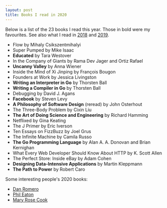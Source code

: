 ```yaml
---
layout: post
title: Books I read in 2020
---
```


Below is a list of the 23 books I read this year.
Those in bold were my favourites. 
See also what I read in [2018](/books-2018) and [2019](/books-2019).

- Flow by Mihaly Csikszentmihalyi
- Super Pumped by Mike Isaac
- **Educated** by Tara Westover
- In the Company of Giants by Rama Dev Jager and Ortiz Rafael
- **Uncanny Valley** by Anna Wiener
- Inside the Mind of Xi Jinping by François Bougon
- Founders at Work by Jessica Livingston
- **Writing an Interpreter in Go** by Thorsten Ball
- **Writing a Compiler in Go** by Thorsten Ball
- Debugging by David J. Agans
- **Facebook** by Steven Levy
- **A Philosophy of Software Design** (reread) by John Osterhout
- The Three-Body Problem by Cixin Liu
- **The Art of Doing Science and Engineering** by Richard Hamming
- Netflixed by Gina Keating
- The J Primer by Eric Iverson
- Ten Essays on FizzBuzz by Joel Grus
- The Infinite Machine by Camila Russo
- **The Go Programming Language** by Alan A. A. Donovan and Brian Kernighan
- What Every Web Developer Should Know About HTTP by K. Scott Allen
- The Perfect Store: Inside eBay by Adam Cohen
- **Designing Data-Intensive Applications** by Martin Kleppmann
- **The Path to Power** by Robert Caro

Some interesting people's 2020 books:
- [Dan Romero](https://danromero.org/2020-booklist.html)
- [Phil Eaton](https://notes.eatonphil.com/year-in-books-2020.html)
- [Mary Rose Cook](http://notebook.maryrosecook.com/BooksIreadin2020.html)
